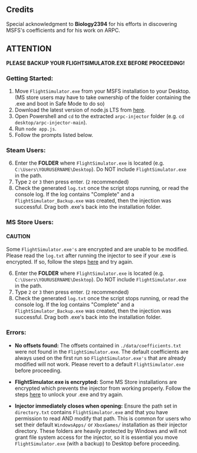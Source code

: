 ## Credits
Special acknowledgment to **Biology2394** for his efforts in discovering MSFS's coefficients and for his work on ARPC.

## **ATTENTION**
**PLEASE BACKUP YOUR FLIGHTSIMULATOR.EXE BEFORE PROCEEDING!**

### Getting Started:
1. Move `FlightSimulator.exe` from your MSFS installation to your Desktop. (MS store users may have to take ownership of the folder containing the .exe and boot in Safe Mode to do so)
2. Download the latest version of node.js LTS from [here](https://nodejs.org/en).
3. Open Powershell and `cd` to the extracted `arpc-injector` folder (e.g. `cd desktop/arpc-injector-main`).
4. Run `node app.js`.
5. Follow the prompts listed below.

### Steam Users:
6. Enter the **FOLDER** where `FlightSimulator.exe` is located (e.g. `C:\Users\YOURUSERNAME\Desktop`). Do NOT include `FlightSimulator.exe` in the path.
7. Type `2` or `3` then press enter. (`2` recommended)
8. Check the generated `log.txt` once the script stops running, or read the console log. If the log contains "Complete" and a `FlightSimulator_Backup.exe` was created, then the injection was successful. Drag both .exe's back into the installation folder.

### MS Store Users:
#### **CAUTION**
Some `FlightSimulator.exe's` are encrypted and are unable to be modified. Please read the `log.txt` after running the injector to see if your .exe is encrypted. If so, follow the steps [here](https://github.com/jet2code/arpc-injector/issues/1) and try again. 

6. Enter the **FOLDER** where `FlightSimulator.exe` is located (e.g. `C:\Users\YOURUSERNAME\Desktop`). Do NOT include `FlightSimulator.exe` in the path.
7. Type `2` or `3` then press enter. (`2` recommended)
8. Check the generated `log.txt` once the script stops running, or read the console log. If the log contains "Complete" and a `FlightSimulator_Backup.exe` was created, then the injection was successful. Drag both .exe's back into the installation folder.

### Errors:
- **No offsets found:** The offsets contained in `./data/coefficients.txt` were not found in the `FlightSimulator.exe`. The default coefficients are always used on the first run so `FlightSimulator.exe's` that are already modified will not work. Please revert to a default `FlightSimulator.exe` before proceeding.

- **FlightSimulator.exe is encrypted:** Some MS Store installations are encrypted which prevents the injector from working properly. Follow the steps [here](https://github.com/jet2code/arpc-injector/issues/1) to unlock your .exe and try again.

- **Injector immediately closes when opening:** Ensure the path set in `directory.txt` contains `FlightSimulator.exe` and that you have permission to read AND modify that path. This is common for users who set their default `WindowsApps/` or `XboxGames/` installation as their injector directory. These folders are heavily protected by Windows and will not grant file system access for the injector, so it is essential you move `FlightSimulator.exe` (with a backup) to Desktop before proceeding.
